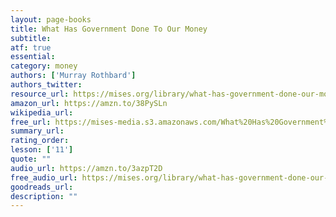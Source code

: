 ```yaml
---
layout: page-books
title: What Has Government Done To Our Money
subtitle: 
atf: true
essential: 
category: money
authors: ['Murray Rothbard']
authors_twitter: 
resource_url: https://mises.org/library/what-has-government-done-our-money
amazon_url: https://amzn.to/38PySLn
wikipedia_url: 
free_url: https://mises-media.s3.amazonaws.com/What%20Has%20Government%20Done%20to%20Our%20Money_3.pdf
summary_url: 
rating_order: 
lesson: ['11']
quote: ""
audio_url: https://amzn.to/3azpT2D
free_audio_url: https://mises.org/library/what-has-government-done-our-money-2
goodreads_url: 
description: ""
---
```

